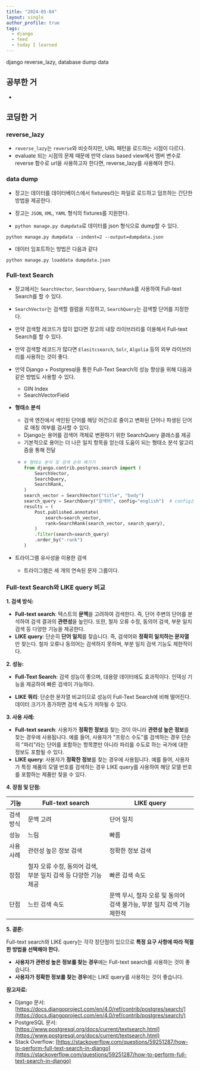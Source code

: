 ```yaml
---
title: "2024-05-04" 
layout: single
author_profile: true
tags:
  - django
  - feed
  - today I learned
---
```


django reverse_lazy, database dump data

## 공부한 거
-

## 코딩한 거

### reverse_lazy
- `reverse_lazy`는 `reverse`와 비슷하지만, URL 패턴을 로드하는 시점이 다르다.
- evaluate 되는 시점의 문제 때문에 만약 class based view에서 멤버 변수로 reverse 함수로 url을 사용하고자 한다면, reverse_lazy를 사용해야 한다.

### data dump
- 장고는 데이터를 데이터베이스에서 fixtures라는 파일로 로드하고 덤프하는 간단한 방법을 제공한다. 
- 장고는 `JSON`, `XML`, `YAML` 형식의 fixtures를 지원한다.

- `python manage.py dumpdata`로 데이터를 json 형식으로 dump할 수 있다.
```shell
python manage.py dumpdata --indent=2 --output=dumpdata.json 
```

- 데이터 임포트하는 방법은 다음과 같다
```shell
python manage.py loaddata dumpdata.json 
```

### Full-text Search
- 장고에서는 `SearchVector`, `SearchQuery`, `SearchRank`를 사용하여 Full-text Search를 할 수 있다.


- `SearchVector`는 검색할 컬럼을 지정하고, `SearchQuery`는 검색할 단어를 지정한다.
- 만약 검색할 레코드가 많이 없다면 장고의 내장 라이브러리를 이용해서 Full-text Search를 할 수 있다.
- 만약 검색할 레코드가 많다면 `Elasitcsearch`, `Solr`, `Algolia` 등의 외부 라이브러리를 사용하는 것이 좋다.
- 만약 Django + Postgresql을 통한 Full-Text Search의 성능 향상을 위해 다음과 같은 방법도 사용할 수 있다.
  - GIN Index
  - SearchVectorField
- **형태소 분석**
  - 검색 엔진에서 색인된 단어를 해당 어간으로 줄이고 변화된 단어나 파생된 단어로 매칭 여부를 검사할 수 있다.
  - Django는 용어를 검색어 객체로 변환하기 위한 SearchQuery 클래스를 제공
  - 기본적으로 용어는 더 나은 일치 항목을 얻는데 도움이 되는 형태소 분석 알고리즘을 통해 전달
  - ```python
    # 형태소 분석 및 검색 순위 매기기
    from django.contrib.postgres.search import (
        SearchVector,
        SearchQuery,
        SearchRank,
    )
    search_vector = SearchVector("title", "body")
    search_query = SearchQuery("검색어", config="english")  # config는 불용어
    results = (
        Post.published.annotate(
            search=search_vector,
            rank=SearchRank(search_vector, search_query),
        )
        .filter(search=search_query)
        .order_by("-rank")
    )
    ``` 
- 트라이그램 유사성을 이용한 검색
  - 트라이그램은 세 개의 연속된 문자 그룹이다. 

### Full-text Search와 LIKE query 비교

**1. 검색 방식:**

* **Full-text search**: 텍스트의 **문맥**을 고려하여 검색한다. 즉, 단어 주변의 단어를 분석하여 검색 결과의 **관련성**을 높인다. 또한, 철자 오류 수정, 동의어 검색, 부분 일치 검색 등 다양한 기능을 제공한다.
* **LIKE query**: 단순히 **단어 일치**를 찾습니다. 즉, 검색어와 **정확히 일치하는 문자열**만 찾는다. 철자 오류나 동의어는 검색하지 못하며, 부분 일치 검색 기능도 제한적이다.

**2. 성능:**

* **Full-Text Search**: 검색 성능이 좋으며, 대용량 데이터에도 효과적이다. 인덱싱 기능을 제공하여 빠른 검색이 가능하다.

* **LIKE 쿼리**: 단순한 문자열 비교이므로 성능이 Full-Text Search에 비해 떨어진다. 데이터 크기가 증가하면 검색 속도가 저하될 수 있다.

**3. 사용 사례:**

* **Full-text search**: 사용자가 **정확한 정보**를 찾는 것이 아니라 **관련성 높은 정보**를 찾는 경우에 사용됩니다. 예를 들어, 사용자가 "프랑스 수도"를 검색하는 경우 단순히 "파리"라는 단어를 포함하는 항목뿐만 아니라 파리를 수도로 하는 국가에 대한 정보도 포함될 수 있다.
* **LIKE query**: 사용자가 **정확한 정보**를 찾는 경우에 사용됩니다. 예를 들어, 사용자가 특정 제품의 모델 번호를 검색하는 경우 LIKE query를 사용하여 해당 모델 번호를 포함하는 제품만 찾을 수 있다.

**4. 장점 및 단점:**

| 기능 | Full-text search | LIKE query |
|---|---|---|
| 검색 방식 | 문맥 고려 | 단어 일치 |
| 성능 | 느림 | 빠름 |
| 사용 사례 | 관련성 높은 정보 검색 | 정확한 정보 검색 |
| 장점 | 철자 오류 수정, 동의어 검색, 부분 일치 검색 등 다양한 기능 제공 | 빠른 검색 속도 |
| 단점 | 느린 검색 속도 | 문맥 무시, 철자 오류 및 동의어 검색 불가능, 부분 일치 검색 기능 제한적 |

**5. 결론:**

Full-text search와 LIKE query는 각각 장단점이 있으므로 **특정 요구 사항에 따라 적절한 방법을 선택해야 한다.** 

* **사용자가 관련성 높은 정보를 찾는 경우**에는 Full-text search를 사용하는 것이 좋습니다.
* **사용자가 정확한 정보를 찾는 경우**에는 LIKE query를 사용하는 것이 좋습니다.

**참고자료:**

* Django 문서: [https://docs.djangoproject.com/en/4.0/ref/contrib/postgres/search/](https://docs.djangoproject.com/en/4.0/ref/contrib/postgres/search/)
* PostgreSQL 문서: [https://www.postgresql.org/docs/current/textsearch.html](https://www.postgresql.org/docs/current/textsearch.html)
* Stack Overflow: [https://stackoverflow.com/questions/59251287/how-to-perform-full-text-search-in-django](https://stackoverflow.com/questions/59251287/how-to-perform-full-text-search-in-django)
